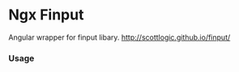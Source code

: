 # Ngx Finput

Angular wrapper for finput libary. http://scottlogic.github.io/finput/


### Usage

```
```
